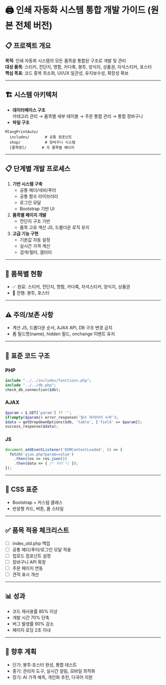 # 🖨️ 인쇄 자동화 시스템 통합 개발 가이드 (원본 전체 버전)

## 📋 프로젝트 개요
**목적**: 인쇄 자동화 시스템의 모든 품목을 통합된 구조로 개발 및 관리  
**대상 품목**: 스티커, 전단지, 명함, 카다록, 봉투, 양식지, 상품권, 자석스티커, 포스터  
**핵심 목표**: 코드 중복 최소화, UI/UX 일관성, 유지보수성, 확장성 확보

---

## 🏗️ 시스템 아키텍처
- **데이터베이스 구조**  
  카테고리 관리 → 품목별 세부 테이블 → 주문 통합 관리 → 통합 장바구니
- **파일 구조**
```
MlangPrintAuto/
  includes/       # 공통 컴포넌트
  shop/           # 장바구니 시스템
  [품목명]/       # 각 품목별 페이지
```

---

## 📋 단계별 개발 프로세스
1. **기반 시스템 구축**
   - 공통 헤더/네비/푸터
   - 공통 함수 라이브러리
   - 로그인 모달
   - Bootstrap 기반 UI
2. **품목별 페이지 개발**
   - 전단지 구조 기반
   - 품목 고유 계산 JS, 드롭다운 로직 유지
3. **고급 기능 구현**
   - 기본값 자동 설정
   - 실시간 가격 계산
   - 검색/필터, 갤러리

---

## 📌 품목별 현황
- ✅ 완료: 스티커, 전단지, 명함, 카다록, 자석스티커, 양식지, 상품권
- 🔄 진행: 봉투, 포스터

---

## ⚠️ 주의/보존 사항
- 계산 JS, 드롭다운 순서, AJAX API, DB 구조 변경 금지
- 폼 필드명(name), hidden 필드, onchange 이벤트 유지

---

## 📌 표준 코드 구조
### PHP
```php
include "../../includes/functions.php";
include "../../db.php";
check_db_connection($db);
```
### AJAX
```php
$param = $_GET['param'] ?? '';
if(empty($param)) error_response('필수 파라미터 누락');
$data = getDropdownOptions($db, 'table', ['field' => $param]);
success_response($data);
```
### JS
```javascript
document.addEventListener('DOMContentLoaded', () => {
  fetch('ajax.php?param=value')
    .then(res => res.json())
    .then(data => { /* 처리 */ });
});
```

---

## 📌 CSS 표준
- Bootstrap + 커스텀 클래스
- 반응형 카드, 버튼, 폼 스타일

---

## ✅ 품목 적용 체크리스트
- [ ] index_old.php 백업
- [ ] 공통 헤더/푸터/로그인 모달 적용
- [ ] 업로드 컴포넌트 설정
- [ ] 장바구니 API 확장
- [ ] 주문 페이지 연동
- [ ] 견적 표시 개선

---

## 📊 성과
- 코드 재사용률 85% 이상
- 개발 시간 70% 단축
- 버그 발생률 90% 감소
- 페이지 로딩 2초 이내

---

## 🚀 향후 계획
- 단기: 봉투·포스터 완성, 통합 테스트
- 중기: 관리자 도구, 실시간 알림, 모바일 최적화
- 장기: AI 가격 예측, 개인화 추천, 다국어 지원
